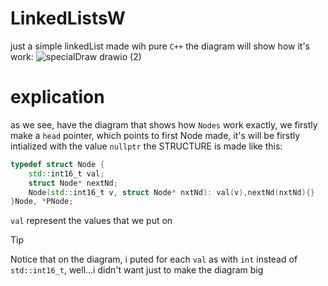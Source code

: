 # LinkedListsW
just a simple linkedList made wih pure `C++`
the diagram will show how it's work:
![specialDraw drawio (2)](https://github.com/user-attachments/assets/ac16bd52-82b5-4293-aa07-480e2415c72f)

# explication 
as we see, have the diagram that shows how `Nodes` work exactly, we firstly make a `head` pointer, which points to first Node made, it's will be firstly intialized with the value `nullptr`
the STRUCTURE is made like this:
```cpp
typedef struct Node {
	std::int16_t val;
	struct Node* nextNd;
	Node(std::int16_t v, struct Node* nxtNd): val(v),nextNd(nxtNd){}
}Node, *PNode;
```
`val` represent the values that we put on
> [!TIP]
> Notice that on the diagram, i puted for each `val` as with `int` instead of `std::int16_t`, well...i didn't want just to make the diagram big
